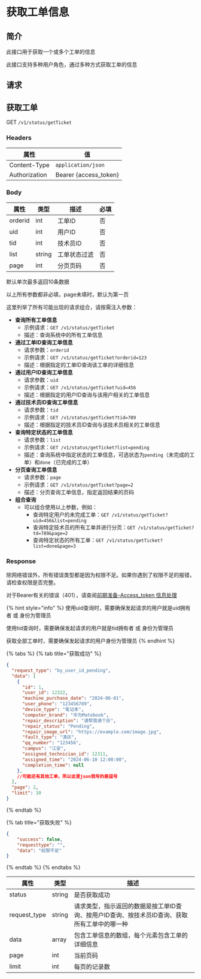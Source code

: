 # 获取工单信息

## 简介

此接口用于获取一个或多个工单的信息

此接口支持多种用户角色，通过多种方式获取工单的信息

## &#x20;请求

## 获取工单

GET `/v1/status/getTicket`

### **Headers**

| 属性            | 值                      |
| ------------- | ---------------------- |
| Content-Type  | `application/json`     |
| Authorization | Bearer {access\_token} |

### **Body**

| 属性      | 类型     | 描述     | 必填 |
| ------- | ------ | ------ | -- |
| orderid | int    | 工单ID   | 否  |
| uid     | int    | 用户ID   | 否  |
| tid     | int    | 技术员ID  | 否  |
| list    | string | 工单状态过滤 | 否  |
| page    | int    | 分页页码   | 否  |

默认单次最多返回10条数据

以上所有参数都非必填，page未填时，默认为第一页

这里列举了所有可能出现的请求组合，请按需注入参数：

* **查询所有工单信息**
  * 示例请求：`GET /v1/status/getTicket`
  * 描述：查询系统中的所有工单信息
* **通过工单ID查询工单信息**
  * 请求参数：`orderid`
  * 示例请求：`GET /v1/status/getTicket?orderid=123`
  * 描述：根据指定的工单ID查询该工单的详细信息
* **通过用户ID查询工单信息**
  * 请求参数：`uid`
  * 示例请求：`GET /v1/status/getTicket?uid=456`
  * 描述：根据指定的用户ID查询与该用户相关的工单信息
* **通过技术员ID查询工单信息**
  * 请求参数：`tid`
  * 示例请求：`GET /v1/status/getTicket?tid=789`
  * 描述：根据指定的技术员ID查询与该技术员相关的工单信息
* **查询特定状态的工单信息**
  * 请求参数：`list`
  * 示例请求：`GET /v1/status/getTicket?list=pending`
  * 描述：查询系统中指定状态的工单信息，可选状态为`pending`（未完成的工单）和`done`（已完成的工单）
* **分页查询工单信息**
  * 请求参数：`page`
  * 示例请求：`GET /v1/status/getTicket?page=2`
  * 描述：分页查询工单信息，指定返回结果的页码
* **组合查询**
  * 可以组合使用以上参数，例如：
    * 查询特定用户的未完成工单：`GET /v1/status/getTicket?uid=456&list=pending`
    * 查询特定技术员的所有工单并进行分页：`GET /v1/status/getTicket?td=789&page=2`
    * 查询特定状态的所有工单：`GET /v1/status/getTicket?list=done&page=3`

### **Response**

除网络错误外，所有错误类型都是因为权限不足。如果你遇到了权限不足的报错，请检查权限是否完整。

对于Bearer有关的错误（401），请查阅[前期准备](../get\_started/prepare.md#accesstoken-xin-xi-chu-li)[-Access\_token 信息处理](../get\_started/prepare.md#accesstoken-xin-xi-chu-li)

{% hint style="info" %}
使用uid查询时，需要确保发起请求的用户就是uid拥有者 或 身份为管理员

使用tid查询时，需要确保发起请求的用户就是tid拥有者 或 身份为管理员

获取全部工单时，需要确保发起请求的用户身份为管理员
{% endhint %}

{% tabs %}
{% tab title="获取成功" %}
```json
{
  "request_type": "by_user_id_pending",
  "data": [
    {
      "id": 1,
      "user_id": 12322,
      "machine_purchase_date": "2024-06-01",
      "user_phone": "123456789",
      "device_type": "笔记本",
      "computer_brand": "华为Matebook",
      "repair_description": "请帮我请个灰",
      "repair_status": "Pending",
      "repair_image_url": "https://example.com/image.jpg",
      "fault_type": "清灰",
      "qq_number": "123456",
      "campus": "江安",
      "assigned_technician_id": 12311,
      "assigned_time": "2024-06-10 12:00:00",
      "completion_time": null
    },
    //可能还有其他工单，所以这里json我写的是逗号
  ],
  "page": 2,
  "limit": 10
}

```
{% endtab %}

{% tab title="获取失败" %}
```json
{
	"success": false,
	"requesttype": "",
	"data": "权限不足"
}
```
{% endtab %}
{% endtabs %}

| 属性            | 类型     | 描述                                                |
| ------------- | ------ | ------------------------------------------------- |
| status        | string | 是否获取成功                                            |
| request\_type | string | 请求类型，指示返回的数据是按工单ID查询、按用户ID查询、按技术员ID查询、获取所有工单中的哪一种 |
| data          | array  | 包含工单信息的数组，每个元素包含工单的详细信息                           |
| page          | int    | 当前页码                                              |
| limit         | int    | 每页的记录数                                            |

